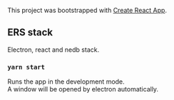 This project was bootstrapped with [Create React App](https://github.com/facebook/create-react-app).

## ERS stack

Electron, react and nedb stack.

### `yarn start`

Runs the app in the development mode.<br />
A window will be opened by electron automatically.
